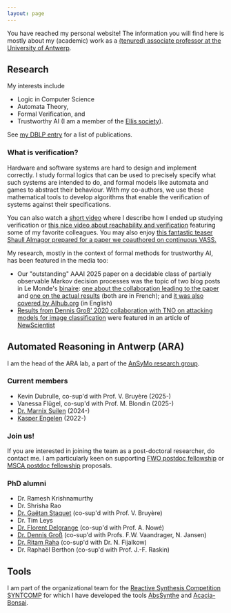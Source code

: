 ```yaml
---
layout: page
---
```


You have reached my personal website! The information you will find here is
mostly about my (academic) work as a [(tenured) associate professor at the
University of
Antwerp](https://www.uantwerpen.be/en/staff/guillermoalberto-perez/).

## Research
My interests include
* Logic in Computer Science
* Automata Theory,
* Formal Verification, and
* Trustworthy AI (I am a member of the [Ellis society](https://ellis.eu/)).

See [my DBLP entry](https://dblp.org/pid/135/6266.html) for a list of publications.

### What is verification?
Hardware and software systems are hard to design and implement correctly. I
study formal logics that can be used to precisely specify what such systems
are intended to do, and formal models like automata and games to abstract
their behaviour. With my co-authors, we use these mathematical tools to
develop algorithms that enable the verification of systems against their
specifications.

You can also watch a [short video](https://youtu.be/vgFFFUj9sYQ) where I
describe how I ended up studying verification or [this nice video about
reachability and
verification](https://youtu.be/IzSs_gJDVzI?si=Nkv4JFuFy8pWmjeL) featuring some
of my favorite colleagues. You may also enjoy [this fantastic teaser
Shaull Almagor prepared for a paper we coauthored on continuous VASS.](https://youtu.be/pbZnhTc9zss?si=AhHh06dIUVD4_PBG)

My research, mostly in the context of formal methods for
trustworthy AI, has been featured in the media too:
* Our "outstanding" AAAI 2025 paper on a decidable class of partially observable Markov decision processes was the topic of two blog posts in Le Monde's [binaire](https://www.lemonde.fr/blog/binaire/a-propos-de-binaire/): [one about the collaboration leading to the paper](https://www.lemonde.fr/blog/binaire/2025/05/09/prendre-des-decisions-optimales-sans-avoir-toutes-les-cartes-en-main-1-2-la-genese-dun-papier-scientifique/) and [one on the actual results](https://www.lemonde.fr/blog/binaire/2025/05/16/prendre-des-decisions-optimales-sans-avoir-toutes-les-cartes-en-main-2-2-la-science-des-revelations/) (both are in French); and [it was also covered by AIhub.org](https://aihub.org/2025/06/24/making-optimal-decisions-without-having-all-the-cards-in-hand/) (in English)
* [Results from Dennis Groß' 2020 collaboration with TNO on attacking models for
  image classification](https://www.newscientist.com/article/2253881-small-sticker-could-hide-a-fighter-jet-from-an-enemy-drone/)
  were featured in an article of [NewScientist](https://www.newscientist.com/)

## Automated Reasoning in Antwerp (ARA)
I am the head of the ARA lab, a
part of the [AnSyMo research
group](https://www.uantwerpen.be/en/research-groups/ansymo/). 

### Current members
* Kevin Dubrulle, co-sup'd with Prof. V. Bruyère (2025-)
* Vanessa Flügel, co-sup'd with Prof. M. Blondin (2025-)
* [Dr. Marnix Suilen](https://www.marnixsuilen.nl/) (2024-)
* [Kasper Engelen](https://kasperengelen.github.io/) (2022-)

### Join us!
If you are interested in joining the team as a post-doctoral researcher, do
contact me. I am particularly keen on supporting [FWO postdoc
fellowship](https://www.fwo.be/en/support-programmes/all-calls/postdoctoral-researchers/junior-postdoctoral-fellowship/) or [MSCA postdoc fellowship](https://www.uantwerpen.be/en/research/policy/funding/horizon-europe/pillar1/msca/marie-curie/) proposals.

### PhD alumni
* Dr. Ramesh Krishnamurthy
* Dr. Shrisha Rao
* [Dr. Gaëtan Staquet](https://www.gaetanstaquet.com/) (co-sup'd with Prof. V.
  Bruyère)
* Dr. Tim Leys
* [Dr. Florent Delgrange](https://delgrange.me/) (co-sup'd with Prof. A. Nowé)
* [Dr. Dennis Groß](https://dennisgross.org/) (co-sup'd with Profs. F.W.
  Vaandrager, N. Jansen)
* [Dr. Ritam Raha](https://ritamraha.github.io/) (co-sup'd with Dr. N.
  Fijalkow)
* Dr. Raphaël Berthon (co-sup'd with Prof.  J.-F. Raskin)


## Tools
I am part of the organizational team for the [Reactive Synthesis Competition
SYNTCOMP](http://www.syntcomp.org/) for which I have developed the tools
[AbsSynthe](https://github.com/gaperez64/AbsSynthe)
and [Acacia-Bonsai](https://github.com/gaperez64/acacia-bonsai).
